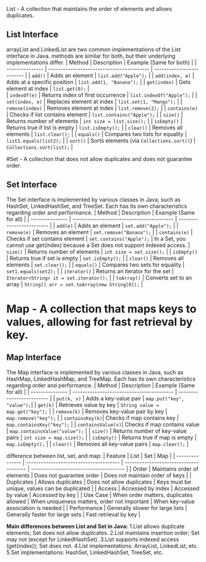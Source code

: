


List - A collection that maintains the order of elements and allows duplicates.
## List Interface
arrayList and LinkedList are two common implementations of the List interface in Java. methods are similar for both, but their underlying implementations differ.
| Method          | Description                               | Example (Same for both)   |
| --------------- | ----------------------------------------- | ------------------------- |
| `add()`         | Adds an element                           | `list.add("Apple");`      |
| `add(index, e)` | Adds at a specific position               | `list.add(1, "Banana");`  |
| `get(index)`    | Gets element at index                     | `list.get(0);`            |  
| `indexOf(e)`    | Returns index of first occurrence         | `list.indexOf("Apple");`  |
| `set(index, e)` | Replaces element at index                 | `list.set(1, "Mango");`   |
| `remove(index)` | Removes element at index                  | `list.remove(2);`         |
| `contains(e)`   | Checks if list contains element           | `list.contains("Apple");` |
| `size()`        | Returns number of elements                | `int size = list.size();` |
| `isEmpty()`     | Returns true if list is empty             | `list.isEmpty();`         |
| `clear()`       | Removes all elements                      | `list.clear();`           |
| `equals()`      | Compares two lists for equality           | `list1.equals(list2);`    |
| `sort()`        | Sorts elements (via `Collections.sort()`) | `Collections.sort(list);` |


#Set - A collection that does not allow duplicates and does not guarantee order.
## Set Interface
The Set interface is implemented by various classes in Java, such as HashSet, LinkedHashSet, and TreeSet. Each has its own characteristics regarding order and performance.
| Method          | Description                               | Example (Same for all)    |
| --------------- | ----------------------------------------- | ------------------------- |
| `add(e)`        | Adds an element                           | `set.add("Apple");`       |
| `remove(e)`     | Removes an element                        | `set.remove("Banana");`   |
| `contains(e)`   | Checks if set contains element            | `set.contains("Apple");`  | In a Set, you cannot use get(index) because a Set does not support indexed access.
| `size()`        | Returns number of elements                | `int size = set.size();`  |
| `isEmpty()`     | Returns true if set is empty              | `set.isEmpty();`          |
| `clear()`       | Removes all elements                      | `set.clear();`            |
| `equals()`      | Compares two sets for equality            | `set1.equals(set2);`      |
| `iterator()`    | Returns an iterator for the set           | `Iterator<String> it = set.iterator();` |
| `toArray()`     | Converts set to an array                  | `String[] arr = set.toArray(new String[0]);` |

# Map - A collection that maps keys to values, allowing for fast retrieval by key.
## Map Interface
The Map interface is implemented by various classes in Java, such as HashMap, LinkedHashMap, and TreeMap. Each has its own characteristics regarding order and performance.
| Method          | Description                               | Example (Same for all)    |
| --------------- | ----------------------------------------- | ------------------------- |
| `put(k, v)`     | Adds a key-value pair                     | `map.put("key", "value");`|
| `get(k)`        | Retrieves value by key                    | `String value = map.get("key");` |
| `remove(k)`     | Removes key-value pair by key             | `map.remove("key");` |
| `containsKey(k)`| Checks if map contains key                 | `map.containsKey("key");` |
| `containsValue(v)`| Checks if map contains value             | `map.containsValue("value");` |
| `size()`        | Returns number of key-value pairs          | `int size = map.size();`  |
| `isEmpty()`     | Returns true if map is empty               | `map.isEmpty();`          |
| `clear()`       | Removes all key-value pairs                | `map.clear();`            |    

difference between list, set, and map:
| Feature         | List                                   | Set                                    | Map                                    |
| --------------- | -------------------------------------- | -------------------------------------- | -------------------------------------- |
| Order           | Maintains order of elements            | Does not guarantee order               | Does not maintain order of keys        |
| Duplicates      | Allows duplicates                      | Does not allow duplicates              | Keys must be unique, values can be duplicated |
| Access          | Accessed by index                      | Accessed by value                      | Accessed by key                        |
| Use Case        | When order matters, duplicates allowed | When uniqueness matters, order not important | When key-value association is needed   |
| Performance     | Generally slower for large lists      | Generally faster for large sets        | Fast retrieval by key                  |


**Main differences between List and Set in Java:**
1.List allows duplicate elements; Set does not allow duplicates.
2.List maintains insertion order; Set may not (except for LinkedHashSet).
3.List supports indexed access (get(index)); Set does not.
4.List implementations: ArrayList, LinkedList, etc.
5.Set implementations: HashSet, LinkedHashSet, TreeSet, etc.